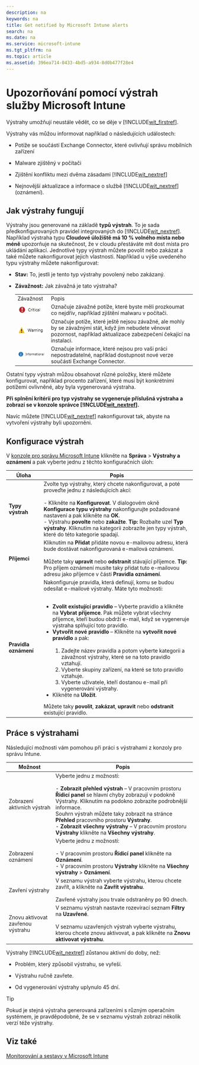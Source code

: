 ```yaml
---
description: na
keywords: na
title: Get notified by Microsoft Intune alerts
search: na
ms.date: na
ms.service: microsoft-intune
ms.tgt_pltfrm: na
ms.topic: article
ms.assetid: 396ea714-0433-4bd5-a934-8d0b477f28e4
---
```

# Upozorňov&#225;n&#237; pomoc&#237; v&#253;strah služby Microsoft Intune
Výstrahy umožňují neustále vědět, co se děje v [!INCLUDE[wit_firstref](../Token/wit_firstref_md.md)].

Výstrahy vás můžou informovat například o následujících událostech:

-   Potíže se součástí Exchange Connector, které ovlivňují správu mobilních zařízení

-   Malware zjištěný v počítači

-   Zjištění konfliktu mezi dvěma zásadami [!INCLUDE[wit_nextref](../Token/wit_nextref_md.md)]

-   Nejnovější aktualizace a informace o službě [!INCLUDE[wit_nextref](../Token/wit_nextref_md.md)] (oznámení).

## Jak výstrahy fungují
Výstrahy jsou generované na základě **typů výstrah**. To je sada předkonfigurovaných pravidel integrovaných do [!INCLUDE[wit_nextref](../Token/wit_nextref_md.md)]. Například výstraha typu **Cloudové úložiště má 10 % volného místa nebo méně** upozorňuje na skutečnost, že v cloudu přestáváte mít dost místa pro ukládání aplikací. Jednotlivé typy výstrah můžete povolit nebo zakázat a také můžete nakonfigurovat jejich vlastnosti. Například u výše uvedeného typu výstrahy můžete nakonfigurovat:

-   **Stav:** To, jestli je tento typ výstrahy povolený nebo zakázaný.

-   **Závažnost:** Jak závažná je tato výstraha?

    |||
    |-|-|
    |Závažnost|Popis|
    |![](../Image/Critical_Alert.jpg)|Označuje závažné potíže, které byste měli prozkoumat co nejdřív, například zjištění malwaru v počítači.|
    |![](../Image/Warning_Alert.jpg)|Označuje potíže, které ještě nejsou závažné, ale mohly by se závažnými stát, když jim nebudete věnovat pozornost, například aktualizace zabezpečení čekající na instalaci.|
    |![](../Image/Informational_Alert.jpg)|Označuje informace, které nejsou pro vaši práci nepostradatelné, například dostupnost nové verze součásti Exchange Connector.|

Ostatní typy výstrah můžou obsahovat různé položky, které můžete konfigurovat, například procento zařízení, které musí být konkrétními potížemi ovlivněné, aby byla vygenerovaná výstraha.

**Při splnění kritérií pro typ výstrahy se vygeneruje příslušná výstraha a zobrazí se v konzole správce [!INCLUDE[wit_nextref](../Token/wit_nextref_md.md)].**

Navíc můžete [!INCLUDE[wit_nextref](../Token/wit_nextref_md.md)] nakonfigurovat tak, abyste na vytvoření výstrahy byli upozorněni.

## Konfigurace výstrah
V [konzole pro správu Microsoft Intune](https://manage.microsoft.com) klikněte na **Správa** &gt; **Výstrahy a oznámení** a pak vyberte jednu z těchto konfiguračních úloh:

|Úloha|Popis|
|---------|---------|
|**Typy výstrah**|Zvolte typ výstrahy, který chcete nakonfigurovat, a poté proveďte jednu z následujících akcí:<br /><br />-   Klikněte na **Konfigurovat**. V dialogovém okně **Konfigurace typu výstrahy** nakonfigurujte požadované nastavení a pak klikněte na **OK**.<br />-   Výstrahu **povolte** nebo **zakažte**. **Tip:** Rozbalte uzel **Typ výstrahy**. Kliknutím na kategorii zobrazíte jen typy výstrah, které do této kategorie spadají.|
|**Příjemci**|Kliknutím na **Přidat** přidáte novou e-mailovou adresu, která bude dostávat nakonfigurovaná e-mailová oznámení.<br /><br />Můžete taky **upravit** nebo **odstranit** stávající příjemce. **Tip:** Pro příjem oznámení musíte taky přidat tuto e-mailovou adresu jako příjemce v části **Pravidla oznámení**.|
|**Pravidla oznámení**|Nakonfiguruje pravidla, která definují, komu se budou odesílat e-mailové výstrahy. Máte tyto možnosti:<br /><br /><ul><li>**Zvolit existující pravidlo** – Vyberte pravidlo a klikněte na **Vybrat příjemce**. Pak můžete vybrat všechny příjemce, kteří budou obdrží e-mail, když se vygeneruje výstraha splňující toto pravidlo.</li><li>**Vytvořit nové pravidlo** – Klikněte na **vytvořit nové pravidlo** a pak:<br /><br /><ol><li>Zadejte název pravidla a potom vyberte kategorii a závažnost výstrahy, které se na toto pravidlo vztahují.</li><li>Vyberte skupiny zařízení, na které se toto pravidlo vztahuje.</li><li>Vyberte uživatele, kteří dostanou e-mail při vygenerování výstrahy.</li></ol></li><li>Klikněte na **Uložit**.</li></ul>Můžete taky **povolit**, **zakázat**, **upravit** nebo **odstranit** existující pravidlo.|

## Práce s výstrahami
Následující možnosti vám pomohou při práci s výstrahami z konzoly pro správu Intune.

|Možnost|Popis|
|-----------|---------|
|Zobrazení aktivních výstrah|Vyberte jednu z možností:<br /><br />-   **Zobrazit přehled výstrah** – V pracovním prostoru **Řídicí panel** se hlavní chyby zobrazují v podokně Výstrahy. Kliknutím na podokno zobrazíte podrobnější informace.<br />    Souhrn výstrah můžete taky zobrazit na stránce **Přehled** pracovního prostoru **Výstrahy**.<br />-   **Zobrazit všechny výstrahy** – V pracovním prostoru **Výstrahy** klikněte na **Všechny výstrahy**.|
|Zobrazení oznámení|Vyberte jednu z možností:<br /><br />-   V pracovním prostoru **Řídicí panel** klikněte na **Oznámení**.<br />-   V pracovním prostoru **Výstrahy** klikněte na **Všechny výstrahy** &gt;  **Oznámení**.|
|Zavření výstrahy|V seznamu výstrah vyberte výstrahu, kterou chcete zavřít, a klikněte na **Zavřít výstrahu**.<br /><br />Zavřené výstrahy jsou trvale odstraněny po 90 dnech.|
|Znovu aktivovat zavřenou výstrahu|V seznamu výstrah nastavte rozevírací seznam **Filtry** na **Uzavřené**.<br /><br />V seznamu uzavřených výstrah vyberte výstrahu, kterou chcete znovu aktivovat, a pak klikněte na **Znovu aktivovat výstrahu**.|
Výstrahy [!INCLUDE[wit_nextref](../Token/wit_nextref_md.md)] zůstanou aktivní do doby, než:

-   Problém, který způsobil výstrahu, se vyřeší.

-   Výstrahu ručně zavřete.

-   Od vygenerování výstrahy uplynulo 45 dní.

> [!TIP]
> Pokud je stejná výstraha generovaná zařízeními s různým operačním systémem, je pravděpodobné, že se v seznamu výstrah zobrazí několik verzí téže výstrahy.

## Viz také
[Monitorování a sestavy v Microsoft Intune](../Topic/Monitoring_and_reports_with_Microsoft_Intune.md)

